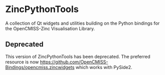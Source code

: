ZincPythonTools
===============

A collection of Qt widgets and utilities building on the Python bindings for the OpenCMISS-Zinc Visualisation Library.

Deprecated
----------

This version of ZincPythonTools has been deprecated.  The preferred resource is now https://github.com/OpenCMISS-Bindings/opencmiss.zincwidgets which works with PySide2.
